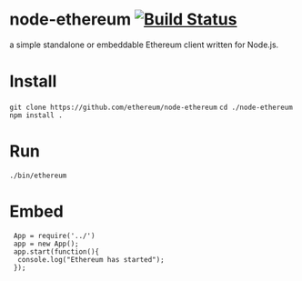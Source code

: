 node-ethereum [![Build Status](https://travis-ci.org/ethereum/node-ethereum.svg)](https://travis-ci.org/ethereum/node-ethereum)
===============

a simple standalone or embeddable Ethereum client written for Node.js.

Install
===
`git clone https://github.com/ethereum/node-ethereum`
`cd ./node-ethereum`  
`npm install .`

Run
===
`./bin/ethereum`

Embed
===
```javacsript
 App = require('../')
 app = new App();
 app.start(function(){
  console.log("Ethereum has started");
 });
```
